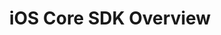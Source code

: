 ---
title: iOS Core SDK Overview
keywords: ios
last_updated: February 10, 2017
tags: [core]
sidebar: ios_sidebar
toc: false
permalink: ios_core_overview.html
folder: ios
---